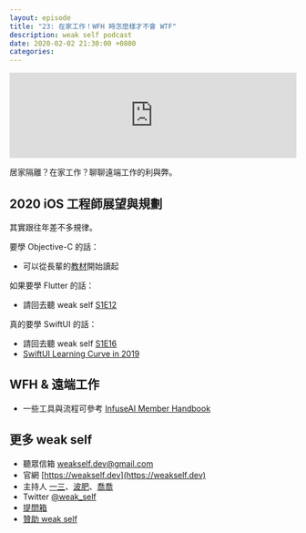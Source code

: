 ```yaml
---
layout: episode
title: "23: 在家工作！WFH 時怎麼樣才不會 WTF"
description: weak self podcast
date: 2020-02-02 21:30:00 +0800
categories: 
---
```

<iframe src="https://www.listennotes.com/embedded/e/d7f7af05010a45d092fb765a35629077/" width="100%" style="width: 1px; min-width: 100%;" frameborder="0" scrolling="no" loading="lazy"></iframe>

居家隔離？在家工作？聊聊遠端工作的利與弊。

## 2020 iOS 工程師展望與規劃

其實跟往年差不多規律。

要學 Objective-C 的話：

* 可以從長輩的[教材](https://zonble.gitbooks.io/kkbox-ios-dev/content/selector/what_are_objective-c_classes.html)開始讀起

如果要學 Flutter 的話：

* 請回去聽 weak self [S1E12](https://weakself.dev/episodes/12)

真的要學 SwiftUI 的話：

* 請回去聽 weak self [S1E16](https://weakself.dev/episodes/16)
* [SwiftUI Learning Curve in 2019](https://swiftwithmajid.com/2019/12/31/swiftui-learning-curve-in-2019/)

## WFH & 遠端工作

* 一些工具與流程可參考 [InfuseAI Member Handbook](https://www.notion.so/Member-Handbook-Chinese-524cd61a6b2d4356b3a8cb19855fa7fa)

## 更多 weak self

* 聽眾信箱 [weakself.dev@gmail.com](mailto:weakself.dev@gmail.com)
* 官網 [https://weakself.dev](https://weakself.dev)
* 主持人 [一三](https://twitter.com/ethanhuang13)、[波肥](https://twitter.com/PofatTseng)、[喬喬](https://twitter.com/joe_trash_talk)
* Twitter [@weak_self](https://twitter.com/weak_self)
* [提問箱](https://peing.net/zh-TW/weak_self)
* [贊助 weak self](https://weakself.dev/#donation)